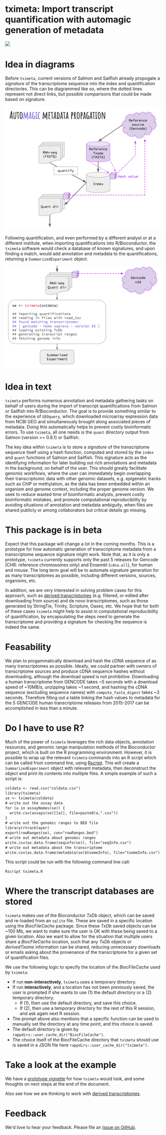 # tximeta: Import transcript quantification with automagic generation of metadata

![](https://travis-ci.org/mikelove/tximeta.svg?branch=master)

# Idea in diagrams

Before `tximeta`, current versions of Salmon and Sailfish already 
propogate a *signature* of the transcriptome sequence into the index
and quantification directories. This can be diagrammed like so, where 
the dotted lines represent not direct links, but possible comparisons
that could be made based on signature.

![](img/quant.png)

Following quantification, and even performed by a different analyst or 
at a different institute, when importing quantifications into 
R/Bioconductor, the `tximeta` software would check a database of known 
signatures, and upon finding a match, would add annotation and metadata
to the quantifications, returning a `SummarizedExperiment` object.

![](img/tximeta.png)

# Idea in text

`tximeta` performs numerous annotation and metadata gathering tasks on
behalf of users during the import of transcript quantifications from
Salmon or Sailfish into R/Bioconductor. The goal is to provide
something similar to the experience of `GEOquery`, which downloaded
microarray expression data from NCBI GEO and simultaneously brought
along associated pieces of metadata. Doing this automatically helps to
prevent costly bioinformatic errors. To use `tximeta`, all one needs
is the `quant` directory output from Salmon (version >= 0.8.1) or
Sailfish. 

The key idea within `tximeta` is to store a *signature* of
the transcriptome sequence itself using a hash function, computed and
stored by the `index` and `quant` functions of Salmon and
Sailfish. This signature acts as the identifying information for later
building out rich annotations and metadata in the background, on
behalf of the user. This should greatly facilitate genomic workflows,
where the user can immediately begin overlapping their transcriptomic
data with other genomic datasets, e.g. epigenetic tracks such as ChIP
or methylation, as the data has been embedded within an organism and
genome context, including the proper genome version. We seek to
reduce wasted time of bioinformatic analysts, prevent costly
bioinformatic mistakes, and promote computational reproducibility by
avoiding situations of annotation and metadata ambiguity, when files
are shared publicly or among collaborators but critical details go
missing.
	
# This package is in beta 

Expect that this package will change a lot in the coming months. This
is a prototype for how automatic generation of transcriptome metadata
from a transcriptome sequence signature might work.  Note that, as it
is only a prototype, `tximeta` currently supports only the past 5
releases for Gencode (CHR: reference chromosomes only) and Ensembl
(`cdna.all`), for human and mouse. The long term goal will be to
automate signature generation for as many transcriptomes as possible,
including different versions, sources, organisms, etc.

In addition, we are very interested in solving problem cases for this
approach, such as 
[derived transcriptomes](https://github.com/mikelove/tximeta/issues/2)
(e.g. filtered, or edited after downloading from source) and de novo
transcriptomes, such as those generated by StringTie, Trinity,
Scripture, Oases, etc.
We hope that for both of these cases `tximeta` might help to assist in
computational reproducibility of quantification, by encapsulating the
steps need to generate the transcriptome and providing a signature for
checking the sequence is indeed the same.

# Feasability

We plan to progammatically download and hash the cDNA sequence of as
many transcriptomes as possible. Ideally, we could partner with
owners of transcriptome sources and produce cDNA sequence hashes
without downloading, although the download speed is not
prohibitive. Downloading a human transcriptome from GENCODE takes ~5
seconds with a download speed of ~10MB/s, unzipping takes ~1 second,
and hashing the cDNA sequence (excluding sequence names) with
`compute_fasta_digest` takes ~3 seconds. Therefore filling out a
table linking the hash values to metadata for the 5 GENCODE human
transcriptome releases from 2015-2017 can be accomplished in less than
a minute.

# Do I have to use R?

Much of the power of `tximeta` leverages the rich data objects,
annotation resources, and genomic range manipulation methods of the
Bioconductor project, which is built on the R programming
environment. However, it is possible to wrap up the relevant `tximeta`
commands into an R script which can be called from command line, using
[Rscript](https://stat.ethz.ch/R-manual/R-devel/library/utils/html/Rscript.html).
This will create a `SummarizedExperiment` object with relevant
metadata, then deconstruct the object and print its contents into
multiple files. A simple example of such a script is: 

```{r}
coldata <- read.csv("coldata.csv")
library(tximeta)
se <- tximeta(coldata)
# write out the assay data
for (a in assayNames(se)) {
  write.csv(assays(se)[[a]], file=paste0(a,".csv"))
}
# write out the genomic ranges to BED file
library(rtracklayer)
export(rowRanges(se), con="rowRanges.bed")
# write out metadata about genomic ranges
write.csv(as.data.frame(seqinfo(se)), file="seqInfo.csv")
# write out metadata about the transcriptome
write.csv(as.data.frame(metadata(se)$txomeInfo), file="txomeInfo.csv")
```

This script could be run with the following command line call:

```
Rscript tximeta.R
```

# Where the transcript databases are stored

`tximeta` makes use of the Bioconductor *TxDb* object, which can be
saved and re-loaded from an `sqlite` file. These are saved in a
specific location using the *BiocFileCache* package. Since these
*TxDb* saved objects can be ~100 Mb, we want to make sure the user is
OK with these being saved to a given location. Also we want to allow
for the situation that multiple users share a *BiocFileCache*
location, such that any *TxDb* objects or *derivedTxome* information
can be shared, reducing unnecessary downloads or emails asking about
the provenance of the transcriptome for a given set of quantification
files.

We use the following logic to specify the location of the
*BiocFileCache* used by `tximeta`:

* If run **non-interactively**, `tximeta` uses a temporary directory.
* If run **interactively**, and a location has not been previously
  saved, the user is prompted if she wants to use (1) the default directory
  or a (2) temporary directory.
    - If (1), then use the default directory, and save this choice.
    - If (2), then use a temporary directory for the rest of this R session,
      and ask again next R session.
* The prompt above also mentions that a specific function can be used to
  manually set the directory at any time point, and this choice is saved.
* The default directory is given by `rappdirs::user_cache_dir("BiocFileCache")`.
* The choice itself of the BiocFileCache directory that `tximeta` should use is
  saved in a JSON file here `rappdirs::user_cache_dir("tximeta")`.

# Take a look at the example

We have a [prototype vignette](https://github.com/mikelove/tximeta/blob/master/inst/script/tximeta.knit.md)
for how `tximeta` would look, and some thoughts on next steps at the
end of the document. 

Also see how we are thinking to work with [derived transcriptomes](https://github.com/mikelove/tximeta/blob/master/inst/script/derivedTxome.knit.md).

# Feedback

We'd love to hear your feedback. Please file an 
[Issue on GitHub](https://github.com/mikelove/tximeta/issues).
